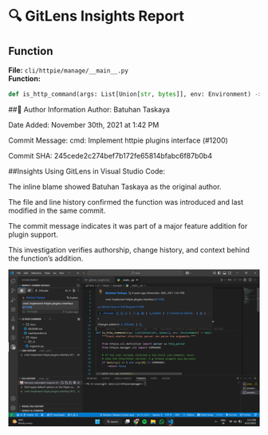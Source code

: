 # 🔍 GitLens Insights Report

## Function
**File:** `cli/httpie/manage/__main__.py`  
**Function:**  
```python
def is_http_command(args: List[Union[str, bytes]], env: Environment) -> bool:

```
##📌 Author Information 
Author: Batuhan Taskaya

Date Added: November 30th, 2021 at 1:42 PM

Commit Message: cmd: Implement httpie plugins interface (#1200)

Commit SHA: 245cede2c274bef7b172fe65814bfabc6f87b0b4


##Insights
Using GitLens in Visual Studio Code:

The inline blame showed Batuhan Taskaya as the original author.

The file and line history confirmed the function was introduced and last modified in the same commit.

The commit message indicates it was part of a major feature addition for plugin support.

This investigation verifies authorship, change history, and context behind the function’s addition.

![alt text](image.png)